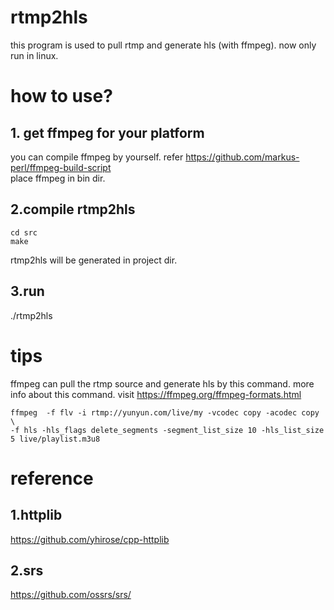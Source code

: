 rtmp2hls
===============================

this program is used to pull rtmp and generate hls (with ffmpeg).
now only run in linux.


# how to use?
## 1. get ffmpeg for your platform ##
you can compile ffmpeg by yourself. refer https://github.com/markus-perl/ffmpeg-build-script  
place ffmpeg in bin dir.

## 2.compile rtmp2hls ##
```
cd src
make 
```
rtmp2hls will be generated in project dir.

## 3.run 
./rtmp2hls



# tips
ffmpeg can pull the rtmp source and generate hls by this command.
more info about this command. visit https://ffmpeg.org/ffmpeg-formats.html

```
ffmpeg  -f flv -i rtmp://yunyun.com/live/my -vcodec copy -acodec copy \
-f hls -hls_flags delete_segments -segment_list_size 10 -hls_list_size 5 live/playlist.m3u8
```





# reference
## 1.httplib
https://github.com/yhirose/cpp-httplib
## 2.srs
https://github.com/ossrs/srs/

